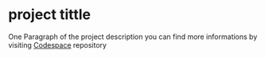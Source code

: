 # project tittle

One Paragraph of the project description
you can find more informations by visiting [Codespace](http://codespaceacademy.com) repository
